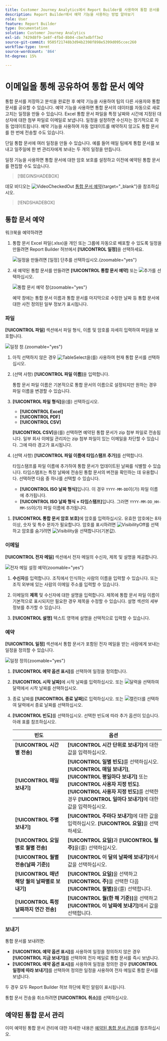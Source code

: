 ```yaml
---
title: Customer Journey Analytics에서 Report Builder를 사용하여 통합 문서를 예약하는 방법
description: Report Builder에서 예약 기능을 사용하는 방법 알아보기
role: User
feature: Report Builder
type: Documentation
solution: Customer Journey Analytics
exl-id: 7429d8f9-1e8f-4fbd-8b04-cbe7adbff3e2
source-git-commit: 9505f21748b3d94b2398f898e5399d095ccec260
workflow-type: tm+mt
source-wordcount: '864'
ht-degree: 15%

---
```


# 이메일을 통해 공유하여 통합 문서 예약

통합 문서를 저장하고 분석을 완료한 후 예약 기능을 사용하여 팀의 다른 사용자와 통합 문서를 공유할 수 있습니다. 예약 기능을 사용하면 통합 문서의 데이터를 자동으로 새로 고치는 일정을 만들 수 있습니다. Excel 통합 문서 파일을 특정 날짜와 시간에 지정된 대상자에 대한 첨부 파일로 이메일로 보냅니다. 일정을 설정하면 수신자는 정기적으로 자동 업데이트됩니다. 예약 기능을 사용하여 자동 업데이트를 예약하지 않고도 통합 문서를 한 번에 전송할 수도 있습니다.

단일 통합 문서에 여러 일정을 만들 수 있습니다. 예를 들어 매일 팀에게 통합 문서를 보내고 일주일에 한 번 관리자에게 보내는 두 개의 일정을 만듭니다.

일정 기능을 사용하면 통합 문서에 대한 암호 보호를 설정하고 이전에 예약된 통합 문서를 편집할 수도 있습니다.


>[!BEGINSHADEBOX]

데모 비디오는 ![VideoCheckedOut](/help/assets/icons/VideoCheckedOut.svg) [통합 문서 예약](https://video.tv.adobe.com/v/3413079/?quality=12&learn=on){target="_blank"}을 참조하십시오.

>[!ENDSHADEBOX]


## 통합 문서 예약

워크북을 예약하려면

1. 통합 문서 Excel 파일(.xlsx)을 개인 또는 그룹에 자동으로 배포할 수 있도록 일정을 만들려면 Report Builder 허브에서 **[!UICONTROL 일정]**&#x200B;을 선택하세요.

   ![일정을 만들려면 [일정] 단추를 선택하십시오.](./assets/schedule.png){zoomable="yes"}

1. 새 예약된 통합 문서를 만들려면 **[!UICONTROL 통합 문서 예약]** 또는 ![추가](/help/assets/icons/Add.svg)를 선택하십시오.

   ![통합 문서 예약 창](./assets/schedule-workbook.png){zoomable="yes"}

   예약 창에는 통합 문서 이름과 통합 문서를 마지막으로 수정한 날짜 등 통합 문서에 대한 사전 정의된 일부 정보가 표시됩니다.

### 파일

**[!UICONTROL 파일]** 섹션에서 파일 형식, 이름 및 암호를 자세히 입력하여 파일을 보호합니다.

![일정 창.](./assets/schedule-pane.png){zoomable="yes"}

1. 아직 선택하지 않은 경우 ![TableSelect](/help/assets/icons/TableSelect.svg)을(를) 사용하여 현재 통합 문서를 선택하십시오.

1. (선택 사항) **[!UICONTROL 파일 이름]**&#x200B;을 입력합니다.

   통합 문서 파일 이름은 기본적으로 통합 문서의 이름으로 설정되지만 원하는 경우 파일 이름을 변경할 수 있습니다.

1. **[!UICONTROL 파일 형식]**&#x200B;을(를) 선택하십시오.

   * **[!UICONTROL Excel]**
   * **[!UICONTROL PDF]**
   * **[!UICONTROL CSV]**

   **[!UICONTROL CSV]**&#x200B;을(를) 선택하면 예약된 통합 문서가 zip 첨부 파일로 전송됩니다. 일부 회사 이메일 관리자는 zip 첨부 파일이 있는 이메일을 차단할 수 있습니다. 그에 따라 경고가 표시됩니다.

1. (선택 사항) **[!UICONTROL 파일 이름에 타임스탬프 추가]**&#x200B;를 선택합니다.

   타임스탬프를 파일 이름에 추가하여 통합 문서가 업데이트된 날짜를 식별할 수 있습니다. 타임스탬프는 특정 날짜에 전송된 통합 문서의 버전을 확인하는 데 유용합니다. 선택하면 다음 중 하나를 선택할 수 있습니다.

   * **[!UICONTROL ISO 날짜 형식]**&#x200B;입니다. 이 경우 `YYYY-MM-DD`이(가) 파일 이름에 추가됩니다.
   * **[!UICONTROL ISO 날짜 형식 + 타임스탬프]**&#x200B;입니다. 그러면 `YYYY-MM-DD_HH-MM-SS`이(가) 파일 이름에 추가됩니다.

<!-- Does no longer seem to be an option? 
1. (Optional) Select **.zip compression** to compress the file and set up password protection on the file.

    When you make this selection, you're prompted to enter a password to open the file. This is helpful if you have concerns about data security and you want to password protect the workbook. Protecting the file with a password requires you to select **.zip compression**. The password must be at least 8 characters and contain a number and a special character.

    ![Enter a password in the Password protect the workbook field.](./assets/zip-compression.png){zoomable="yes"}{width="55%"}
-->

1. **[!UICONTROL 통합 문서 암호 보호]**&#x200B;에 암호를 입력하십시오. 유효한 암호에는 8자 이상, 숫자 및 특수 문자가 필요합니다. 암호를 표시하려면 ![VisibilityOff](/help/assets/icons/VisibilityOff.svg)를 선택하고 암호를 숨기려면 ![Visibility](/help/assets/icons/Visibility.svg)을 선택합니다(기본값).


### 이메일

**[!UICONTROL 전자 메일]** 섹션에서 전자 메일의 수신자, 제목 및 설명을 제공합니다.

![전자 메일 설정 예약](assets/schedule-email.png){zoomable="yes"}

1. **수신자**&#x200B;를 입력합니다. 조직에서 인식하는 사람의 이름을 입력할 수 있습니다. 또는 조직 외부에 있는 사람의 이메일 주소를 입력할 수 있습니다.

1. 이메일의 **제목** 및 수신자에 대한 설명을 입력합니다. 제목에 통합 문서 파일 이름이 기본적으로 표시되지만 필요한 경우 제목을 수정할 수 있습니다. 설명 섹션의 세부 정보를 추가할 수 있습니다.

1. **[!UICONTROL 설명]** 텍스트 영역에 설명을 선택적으로 입력할 수 있습니다.


### 예약

**[!UICONTROL 일정]** 섹션에서 통합 문서가 포함된 전자 메일을 받는 사람에게 보내는 일정을 정의할 수 있습니다.

![일정 정의](assets/schedule-enable.png){zoomable="yes"}

1. **[!UICONTROL 예약 옵션 표시]**&#x200B;를 선택하여 일정을 정의합니다.

1. **[!UICONTROL 시작 날짜]**&#x200B;에 시작 날짜를 입력하십시오. 또는 ![달력](/help/assets/icons/Calendar.svg)을 선택하여 달력에서 시작 날짜를 선택하십시오.

1. 종료 날짜를 **[!UICONTROL 종료 날짜]**&#x200B;로 입력하십시오. 또는 ![캘린더](/help/assets/icons/Calendar.svg)를 선택하여 달력에서 종료 날짜를 선택하십시오.

1. **[!UICONTROL 빈도]**&#x200B;를 선택하십시오. 선택한 빈도에 따라 추가 옵션이 있습니다. 아래 표를 참조하십시오.

   | 빈도 | 옵션 |
   |---|---|
   | **[!UICONTROL 시간별 전송]** | **[!UICONTROL 시간 단위로 보내기]**&#x200B;에 대한 값을 입력하십시오. |
   | **[!UICONTROL 매일 보내기]** | **[!UICONTROL 일별 빈도]**&#x200B;를 선택하십시오. **[!UICONTROL 매일 보내기]**, **[!UICONTROL 평일마다 보내기]** 또는 **[!UICONTROL 사용자 지정 빈도]**.<br/>**[!UICONTROL 사용자 지정 빈도]**&#x200B;를 선택한 경우 **[!UICONTROL 일마다 보내기]**&#x200B;에 대한 값을 입력하십시오. |
   | **[!UICONTROL 주별 보내기]** | **[!UICONTROL 주마다 보내기]**&#x200B;에 대한 값을 입력하십시오. **[!UICONTROL 요일]**&#x200B;을 선택하세요. |
   | **[!UICONTROL 요일별로 월별 전송]** | **[!UICONTROL 요일]**&#x200B;과 **[!UICONTROL 월 주]**&#x200B;을(를) 선택하십시오. |
   | **[!UICONTROL 월별 전송(날짜 기준)]** | **[!UICONTROL 이 달의 날짜에 보내기]**&#x200B;에서 값을 선택하십시오. |
   | **[!UICONTROL 매년 해당 월의 날짜별로 보내기]** | **[!UICONTROL 요일]**&#x200B;을 선택하고 **[!UICONTROL 주]**&#x200B;을 선택한 다음 **[!UICONTROL 월별]**&#x200B;을(를) 선택합니다. |
   | **[!UICONTROL 특정 날짜까지 연간 전송]** | **[!UICONTROL 월(한 해 기준)]**&#x200B;을 선택하고 **[!UICONTROL 이 날짜에 보내기]**&#x200B;에서 값을 선택합니다. |

### 보내기

통합 문서를 보내려면:

* **[!UICONTROL 예약 옵션 표시]**&#x200B;를 사용하여 일정을 정의하지 않은 경우 **[!UICONTROL 지금 보내기]**&#x200B;를 선택하여 전자 메일로 통합 문서를 즉시 보냅니다.
* **[!UICONTROL 예약 옵션 표시]**&#x200B;를 사용하여 일정을 정의한 경우 **[!UICONTROL 일정에 따라 보내기]**&#x200B;를 선택하여 정의한 일정을 사용하여 전자 메일로 통합 문서를 보냅니다.

두 경우 모두 Report Builder 허브 하단에 확인 알림이 표시됩니다.

통합 문서 전송을 취소하려면 **[!UICONTROL 취소]**&#x200B;를 선택하십시오.

## 예약된 통합 문서 관리

이미 예약된 통합 문서 관리에 대한 자세한 내용은 [예약된 통합 문서 관리](/help/report-builder/manage-schedules-reportbuilder.md)를 참조하십시오.


